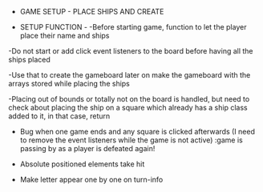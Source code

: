 <!-- - Import babel to make E6 import usable -->
<!-- - Test hit function within the Ship factory -->
<!-- - Implement addShipToBoardGrid -->
<!-- - Implement receiveAttackFromPlayer: 
Gameboards should have a receiveAttack function that takes a pair of coordinates, determines whether or not the attack hit a ship and then sends the ‘hit’ function to the correct ship, or records the coordinates of the missed shot.
 - Implement test -->
 <!-- - Debug findSHipIndexByName (returning -1) -->
 <!-- - Implement removeShipFromShipsArray -->
 <!-- - Test isPlayerDefeated -->
 <!-- - Test removeSquare... refactor works -->
<!-- Add event listener check -->
<!-- - How to change event listener gameboard everytime a player is swapped(check tic tac toe) -->
<!-- - Attach gameboard to each player(make function createPlayer? and putting createGameboard inside?) -->
 <!-- - switchBoards not switching boards -->
<!-- - _boardGrid not being marked correctly -->
<!-- - Player 2 rendering needs to be backwards
  :divide in 8 arrays and reverse the arrays to later join them? -->
<!-- - Even if hit ship is false, mark is as hit -->
  <!-- -Attacking(test at receiveAttack) -->
  <!-- -an already attacked square(check hit in boardgrid -->
<!-- - All squares are being rendered red? -->
<!-- - Setup game with computer -->
  <!-- :handle object that send report of the attacks on gameLoop -->
  <!-- - Find within boardGrid the square with the coords send -->
  <!-- - Make computer not attack the same coords twice
    :store number selected and exclude it from future generations -->
  <!-- - If player click is on hit square, return the whole process so the computer does not get a free chance to attack -->

<!-- - Check square ship rendering and ship coordinates placing(seems to not be consistent)
  :player > gameboard ship placement and gameboard ship rendering should be the same
  :computer > only place ships, no rendering
    :addShipToBoardGridObject! not printing after iterating boardGrid object
      :when a coord is found, does not look the following coord from the beggining of the boardGrid -->

<!-- - Computer ships not being placed correctly -->

<!-- - Clean code to make it more functional styled -->

<!-- - Create function to end match -->

<!-- - Ideas on applying drag and drop for ship placement
  :drag div to grid, change property within the object on grid
  :lookup interact.js sourcecode
  :https://www.javascripttutorial.net/web-apis/javascript-drag-and-drop/#:~:text=Introduction%20to%20JavaScript%20Drag%20and%20Drop%20API&text=By%20default%2C%20only%20image%20and,you%20would%20drag%20an%20image. -->

- GAME SETUP - PLACE SHIPS AND CREATE
  <!-- - Query selector the items to be dragged
  - Add event listener drag start
  - Add hide class when dragstart is triggered
  - Add event listeners to the squares for all 4 properties
  - Create all 4 functions taking an event, preventing default and adding or removing the drag-over class to the elements
  - Last function, drop, will remove the drag-over property, get a reference to it with it's ID and append the draggable element to the drop target
  - Here I need to get the coordinate/s of the square/s where the draggable is dropped to
  - Store the values on an array, and create a ship with this
  - Remove the hide element from the draggable so the ship sticks there -->
<!-- // if element carrier and vertical, add ship class to all 5 elements below the drop point -->
  <!-- // if element carrier and horizontal, add ship class to all 5 elements to the right of the drop point -->
  <!-- // if element gets out of it's parent, do not allow! -->
  <!-- :renderSquaresHorizontally > if any element after the first has the "row" class, return  -->
  <!-- :renderSquaresVertically > if error giving undefined, return and reincorportate opacity of ship on the pool -->
  <!-- :get reference to the element previously dragged and remove its opacity property -->
  <!-- // if ship is placed outside of any square, it does not get places nor it reappears on the pool -->
  - SETUP FUNCTION -
  -Before starting game, function to let the player place their name and ships
  <!-- // HOW TO GET THE ARRAY OUT OF THE DROP EVENT LISTENER
  You'd have to do it from inside render..() because you cannot otherwise access a local variable from outside a function -->

  <!-- -For each placement of ship, add the values of ID's of each one to an array within an array of arrays -->
  -Do not start or add click event listeners to the board before having all the ships placed

  -Use that to create the gameboard later on
  make the gameboard with the arrays stored while placing the ships

  -Placing out of bounds or totally not on the board is handled, but need to check about placing the ship on a square which already has a ship class added to it, in that case, return
<!-- - Make ships in the pool be one element only! (Make them span multiple grid areas) -->

- Bug when one game ends and any square is clicked afterwards (I need to remove the event listeners while the game is not active)
  :game is passing by as a player is defeated again!

- Absolute positioned elements take hit
- Make letter appear one by one on turn-info
